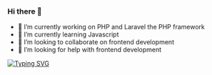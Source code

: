### Hi there 👋



- 🔭 I’m currently working on PHP and Laravel the PHP framework
- 🌱 I’m currently learning Javascript
- 👯 I’m looking to collaborate on frontend development
- 🤔 I’m looking for help with frontend development

[![Typing SVG](https://readme-typing-svg.herokuapp.com/?lines=First+line+of+text;Second+line+of+text)](https://git.io/typing-svg)

